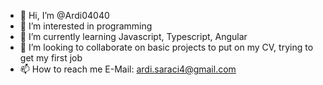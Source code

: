 - 👋 Hi, I’m @Ardi04040
- 👀 I’m interested in programming
- 🌱 I’m currently learning Javascript, Typescript, Angular
- 💞️ I’m looking to collaborate on basic projects to put on my CV, trying to get my first job
- 📫 How to reach me E-Mail: ardi.saraci4@gmail.com

<!---
Ardi04040/Ardi04040 is a ✨ special ✨ repository because its `README.md` (this file) appears on your GitHub profile.
You can click the Preview link to take a look at your changes.
--->
